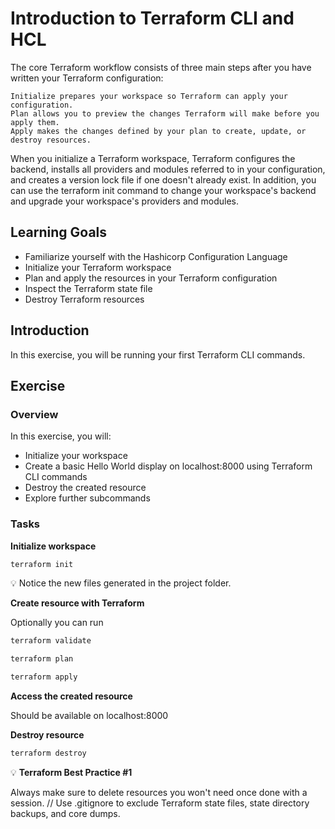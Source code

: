 # Introduction to Terraform CLI and HCL

The core Terraform workflow consists of three main steps after you have written your Terraform configuration:

    Initialize prepares your workspace so Terraform can apply your configuration.
    Plan allows you to preview the changes Terraform will make before you apply them.
    Apply makes the changes defined by your plan to create, update, or destroy resources.

When you initialize a Terraform workspace, Terraform configures the backend, installs all providers and modules referred to in your configuration, and creates a version lock file if one doesn't already exist. In addition, you can use the terraform init command to change your workspace's backend and upgrade your workspace's providers and modules.

## Learning Goals

- Familiarize yourself with the Hashicorp Configuration Language
- Initialize your Terraform workspace
- Plan and apply the resources in your Terraform configuration 
- Inspect the Terraform state file
- Destroy Terraform resources
  
## Introduction

In this exercise, you will be running your first Terraform CLI commands.

## Exercise

### Overview

In this exercise, you will:

- Initialize your workspace
- Create a basic Hello World display on localhost:8000 using Terraform CLI commands
- Destroy the created resource
- Explore further subcommands

### Tasks

**Initialize workspace**

```bash
terraform init
```

💡 Notice the new files generated in the project folder.

**Create resource with Terraform**

Optionally you can run 

```bash
terraform validate
```

```bash
terraform plan
```

```bash
terraform apply
```

**Access the created resource**

Should be available on localhost:8000

**Destroy resource**

```bash
terraform destroy
```

:bulb: **Terraform Best Practice #1**

Always make sure to delete resources you won't need once done with a session. // Use .gitignore to exclude Terraform state files, state directory backups, and core dumps.
